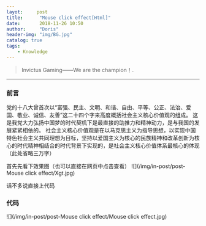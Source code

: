 ```yaml
---
layot:     post
title:      "Mouse click effect[Html]"
date:       2018-11-26 10:50
author:     "Doris"
header-img: "img/BG.jpg"
catalog: true
tags:
    - Knowledge
---
```


>Invictus Gaming——We are the champion！.

---
### 前言
党的十八大曾首次以“富强、民主、文明、和谐、自由、平等、公正、法治、爱国、敬业、诚信、友善”这二十四个字来高度概括社会主义核心价值观的组成。
这是我党大力弘扬中国梦的时代契机下是最直接的助推力和精神动力，是与我国的发展紧紧相依的。
社会主义核心价值观是在以马克思主义为指导思想，以实现中国特色社会主义共同理想为目标，坚持以爱国主义为核心的民族精神和改革创新为核心的时代精神相结合的时代背景下实现的，是社会主义核心价值体系最核心的体现（此处省略三万字）

首先先看下效果图（也可以直接在网页中点击查看）
![](/img/in-post/post-Mouse click effect/Xgt.jpg)

话不多说直接上代码 

### 代码
![](/img/in-post/post-Mouse click effect/Mouse click effect.jpg)